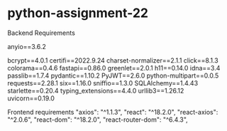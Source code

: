 # python-assignment-22


Backend Requirements 


anyio==3.6.2


bcrypt==4.0.1
certifi==2022.9.24
charset-normalizer==2.1.1
click==8.1.3
colorama==0.4.6
fastapi==0.86.0
greenlet==2.0.1
h11==0.14.0
idna==3.4
passlib==1.7.4
pydantic==1.10.2
PyJWT==2.6.0
python-multipart==0.0.5
requests==2.28.1
six==1.16.0
sniffio==1.3.0
SQLAlchemy==1.4.43
starlette==0.20.4
typing_extensions==4.4.0
urllib3==1.26.12
uvicorn==0.19.0



Frontend requirements 
"axios": "^1.1.3",
"react": "^18.2.0",
"react-axios": "^2.0.6",
"react-dom": "^18.2.0",
"react-router-dom": "^6.4.3",

